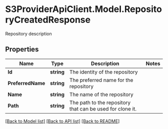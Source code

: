 # S3ProviderApiClient.Model.RepositoryCreatedResponse
Repository description

## Properties

Name | Type | Description | Notes
------------ | ------------- | ------------- | -------------
**Id** | **string** | The identity of the repository | 
**PreferredName** | **string** | The preferred name for the repository | 
**Name** | **string** | The name of the repository | 
**Path** | **string** | The path to the repository that can be used for clone it. | 

[[Back to Model list]](../README.md#documentation-for-models) [[Back to API list]](../README.md#documentation-for-api-endpoints) [[Back to README]](../README.md)

